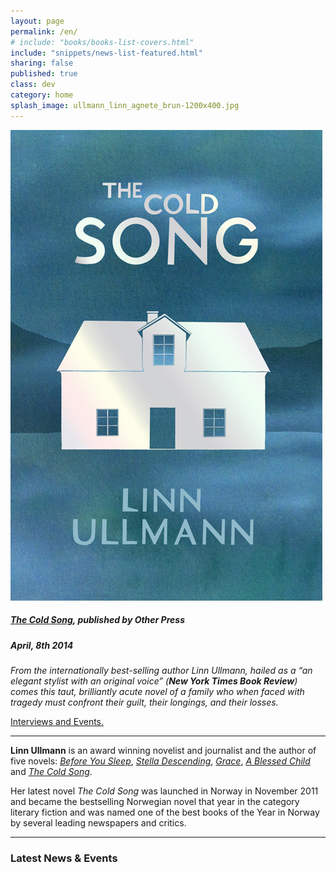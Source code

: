 ```yaml
---
layout: page
permalink: /en/
# include: "books/books-list-covers.html"
include: "snippets/news-list-featured.html"
sharing: false
published: true
class: dev
category: home
splash_image: ullmann_linn_agnete_brun-1200x400.jpg
---
```

[![The Cold Song](/assets/img/cover/the-cold-song-L.jpg)](/en/books/2014/04/01/the-cold-song/)

##### [*The Cold Song*](/en/books/2014/04/01/the-cold-song/), published by Other Press

##### April, 8th 2014

_From the internationally best-selling author Linn Ullmann, hailed as a “an elegant stylist with an original voice” (**New York Times Book Review**) comes this taut, brilliantly acute novel of a family who when faced with tragedy must confront their guilt, their longings, and their losses._

[Interviews and Events.](/en/news/)

---
**Linn Ullmann** is an award winning novelist and journalist and the author of five novels: [*Before You Sleep*](/en/books/2001/04/15/before-you-sleep/), [*Stella Descending*](/en/books/2004/07/13/stella-descending/), [*Grace*](/en/books/2007/12/18/grace/), [*A Blessed Child*](/en/books/2009/08/11/a-blessed-child/) and [*The Cold Song*](/en/books/2014/04/01/the-cold-song/). 

Her latest novel *The Cold Song* was launched in Norway in November 2011 and became the bestselling Norwegian novel that year in the category literary fiction and was named one of the best books of the Year in Norway by several leading newspapers and critics.


---

### Latest News & Events